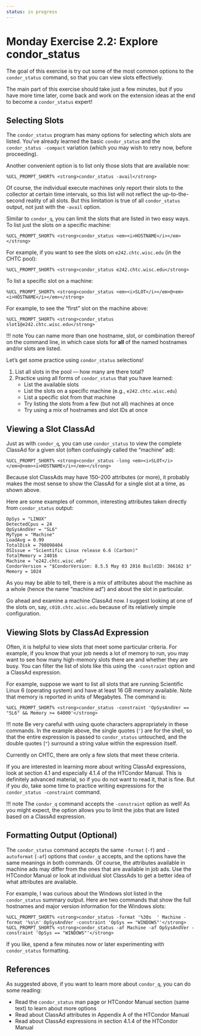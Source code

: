 ```yaml
---
status: in progress
---
```


<style type="text/css"> pre em { font-style: normal; background-color: yellow; } pre strong { font-style: normal; font-weight: bold; color: \#008; } </style>

Monday Exercise 2.2: Explore condor\_status
===========================================

The goal of this exercise is try out some of the most common options to the `condor_status` command, so that you can view slots effectively.

The main part of this exercise should take just a few minutes, but if you have more time later, come back and work on the extension ideas at the end to become a `condor_status` expert!

Selecting Slots
---------------

The `condor_status` program has many options for selecting which slots are listed. You've already learned the basic `condor_status` and the `condor_status -compact` variation (which you may wish to retry now, before proceeding).

Another convenient option is to list only those slots that are available now:

``` console
%UCL_PROMPT_SHORT% <strong>condor_status -avail</strong>
```

Of course, the individual execute machines only report their slots to the collector at certain time intervals, so this list will not reflect the up-to-the-second reality of all slots. But this limitation is true of all `condor_status` output, not just with the `-avail` option.

Similar to `condor_q`, you can limit the slots that are listed in two easy ways. To list just the slots on a specific machine:

``` console
%UCL_PROMPT_SHORT% <strong>condor_status <em><i>HOSTNAME</i></em></strong>
```

For example, if you want to see the slots on `e242.chtc.wisc.edu` (in the CHTC pool):

``` console
%UCL_PROMPT_SHORT% <strong>condor_status e242.chtc.wisc.edu</strong>
```

To list a specific slot on a machine:

``` console
%UCL_PROMPT_SHORT% <strong>condor_status <em><i>SLOT</i></em>@<em><i>HOSTNAME</i></em></strong>
```

For example, to see the “first” slot on the machine above:

``` console
%UCL_PROMPT_SHORT% <strong>condor_status slot1@e242.chtc.wisc.edu</strong>
```

!!! note
    You can name more than one hostname, slot, or combination thereof on the command line, in which case slots for
    **all** of the named hostnames and/or slots are listed.

Let’s get some practice using `condor_status` selections!

1.  List all slots in the pool — how many are there total?
2.  Practice using all forms of `condor_status` that you have learned:
    -   List the available slots
    -   List the slots on a specific machine (e.g., `e242.chtc.wisc.edu`)
    -   List a specific slot from that machine
    -   Try listing the slots from a few (but not all) machines at once
    -   Try using a mix of hostnames and slot IDs at once

Viewing a Slot ClassAd
----------------------

Just as with `condor_q`, you can use `condor_status` to view the complete ClassAd for a given slot (often confusingly called the “machine” ad):

``` console
%UCL_PROMPT_SHORT% <strong>condor_status -long <em><i>SLOT</i></em>@<em><i>HOSTNAME</i></em></strong>
```

Because slot ClassAds may have 150–200 attributes (or more), it probably makes the most sense to show the ClassAd for a single slot at a time, as shown above.

Here are some examples of common, interesting attributes taken directly from `condor_status` output:

``` file
OpSys = "LINUX"
DetectedCpus = 24
OpSysAndVer = "SL6"
MyType = "Machine"
LoadAvg = 0.99
TotalDisk = 798098404
OSIssue = "Scientific Linux release 6.6 (Carbon)"
TotalMemory = 24016
Machine = "e242.chtc.wisc.edu"
CondorVersion = "$CondorVersion: 8.5.5 May 03 2016 BuildID: 366162 $"
Memory = 1024
```

As you may be able to tell, there is a mix of attributes about the machine as a whole (hence the name “machine ad”) and about the slot in particular.

Go ahead and examine a machine ClassAd now. I suggest looking at one of the slots on, say, `c010.chtc.wisc.edu` because of its relatively simple configuration.

Viewing Slots by ClassAd Expression
-----------------------------------

Often, it is helpful to view slots that meet some particular criteria. For example, if you know that your job needs a lot of memory to run, you may want to see how many high-memory slots there are and whether they are busy. You can filter the list of slots like this using the `-constraint` option and a ClassAd expression.

For example, suppose we want to list all slots that are running Scientific Linux 6 (operating system) and have at least 16 GB memory available. Note that memory is reported in units of Megabytes. The command is:

``` console
%UCL_PROMPT_SHORT% <strong>condor_status -constraint 'OpSysAndVer == "SL6" && Memory >= 64000'</strong>
```

!!! note
    Be very careful with using quote characters appropriately in these commands.
    In the example above, the single quotes (`'`) are for the shell, so that the entire expression is passed to
    `condor_status` untouched, and the double quotes (`"`) surround a string value within the expression itself.

Currently on CHTC, there are only a few slots that meet these criteria.

If you are interested in learning more about writing ClassAd expressions, look at section 4.1 and especially 4.1.4 of the HTCondor Manual. This is definitely advanced material, so if you do not want to read it, that is fine. But if you do, take some time to practice writing expressions for the `condor_status -constraint` command.

!!! note
    The `condor_q` command accepts the `-constraint` option as well!
    As you might expect, the option allows you to limit the jobs that are listed based on a ClassAd expression.

Formatting Output (Optional)
----------------------------

The `condor_status` command accepts the same `-format` (`-f`) and `-autoformat` (`-af`) options that `condor_q` accepts, and the options have the same meanings in both commands. Of course, the attributes available in machine ads may differ from the ones that are available in job ads. Use the HTCondor Manual or look at individual slot ClassAds to get a better idea of what attributes are available.

For example, I was curious about the Windows slot listed in the `condor_status` summary output. Here are two commands that show the full hostnames and major version information for the Windows slots:

``` console
%UCL_PROMPT_SHORT% <strong>condor_status -format '%30s  ' Machine -format '%s\n' OpSysAndVer -constraint 'OpSys == "WINDOWS"'</strong>
%UCL_PROMPT_SHORT% <strong>condor_status -af Machine -af OpSysAndVer -constraint 'OpSys == "WINDOWS"'</strong>
```

If you like, spend a few minutes now or later experimenting with `condor_status` formatting.

References
----------

As suggested above, if you want to learn more about `condor_q`, you can do some reading:

-   Read the `condor_status` man page or HTCondor Manual section (same text) to learn about more options
-   Read about ClassAd attributes in Appendix A of the HTCondor Manual
-   Read about ClassAd expressions in section 4.1.4 of the HTCondor Manual


